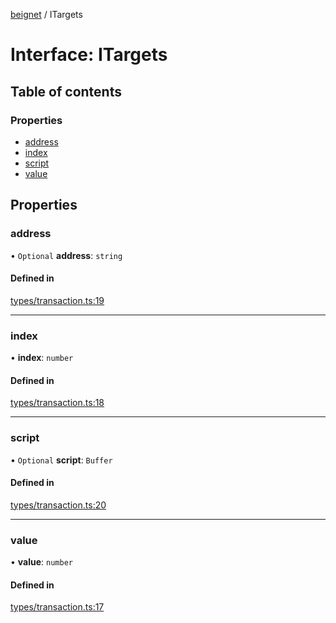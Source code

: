 [beignet](../README.md) / ITargets

# Interface: ITargets

## Table of contents

### Properties

- [address](ITargets.md#address)
- [index](ITargets.md#index)
- [script](ITargets.md#script)
- [value](ITargets.md#value)

## Properties

### address

• `Optional` **address**: `string`

#### Defined in

[types/transaction.ts:19](https://github.com/coreyphillips/beignet/blob/f8e8e28/src/types/transaction.ts#L19)

___

### index

• **index**: `number`

#### Defined in

[types/transaction.ts:18](https://github.com/coreyphillips/beignet/blob/f8e8e28/src/types/transaction.ts#L18)

___

### script

• `Optional` **script**: `Buffer`

#### Defined in

[types/transaction.ts:20](https://github.com/coreyphillips/beignet/blob/f8e8e28/src/types/transaction.ts#L20)

___

### value

• **value**: `number`

#### Defined in

[types/transaction.ts:17](https://github.com/coreyphillips/beignet/blob/f8e8e28/src/types/transaction.ts#L17)
